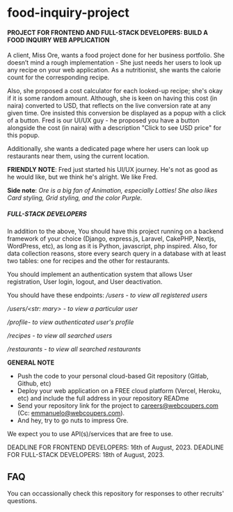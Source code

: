 # food-inquiry-project

#### PROJECT FOR FRONTEND AND FULL-STACK DEVELOPERS: BUILD A FOOD INQUIRY WEB APPLICATION

A client, Miss Ore, wants a food project done for her business portfolio. She doesn’t mind a rough implementation - She just needs her users to look up any recipe on your web application. As a nutritionist, she wants the calorie count for the corresponding recipe.

Also, she proposed a cost calculator for each looked-up recipe; she's okay if it is some random amount. Although, she is keen on having this cost (in naira) converted to USD, that reflects on the live conversion rate at any given time. Ore insisted this conversion be displayed as a popup with a click of a button. Fred is our UI/UX guy - he proposed you have a button alongside the cost (in naira) with a description "Click to see USD price" for this popup.

Additionally, she wants a dedicated page where her users can look up restaurants near them, using the current location.

**FRIENDLY NOTE**: Fred just started his UI/UX journey. He's not as good as he would like, but we think he's alright. We like Fred.

**Side note**: *Ore is a big fan of Animation, especially Lotties! She also likes Card styling, Grid styling, and the color Purple.*


##### FULL-STACK DEVELOPERS

In addition to the above, You should have this project running on a backend framework of your choice (Django, express.js, Laravel, CakePHP, Nextjs, WordPress, etc), as long as it is Python, javascript, php inspired. Also, for data collection reasons, store every search query in a database with at least two tables: one for recipes and the other for restaurants.

You should implement an authentication system that allows User registration, User login, logout, and User deactivation.

You should have these endpoints:
   */users - to view all registered users*
   
   */users/<str: mary> - to view a particular user*
   
   */profile- to view authenticated user's profile*
   
   */recipes - to view all searched users*
   
   */restaurants - to view all searched restaurants*






**GENERAL NOTE** 

-	Push the code to your personal cloud-based Git repository (Gitlab, Github, etc)
-	Deploy your web application on a FREE cloud platform (Vercel, Heroku, etc)  and include the full address in your repository READme
-	Send your repository link for the project to careers@webcoupers.com (Cc: emmanuelo@webcoupers.com).
-	And hey, try to go nuts to impress Ore.


We expect you to use API(s)/services that are free to use.



DEADLINE FOR FRONTEND DEVELOPERS: 16th of August, 2023.
DEADLINE FOR FULL-STACK DEVELOPERS: 18th of August, 2023.



FAQ
----

You can occassionally check this repository for responses to other recruits' questions.
